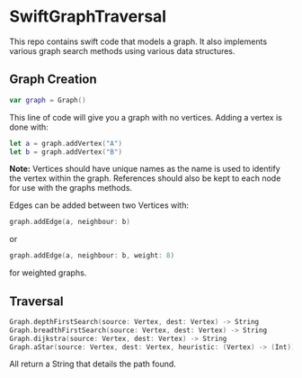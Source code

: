 # SwiftGraphTraversal
This repo contains swift code that models a graph. It also implements various graph search methods using various data structures.

## Graph Creation

```swift
var graph = Graph()
```

This line of code will give you a graph with no vertices.
Adding a vertex is done with:

```swift
let a = graph.addVertex("A")
let b = graph.addVertex("B")
```

__Note:__ Vertices should have unique names as the name is used to identify the vertex within the graph. References should also be kept to each node for use with the graphs methods.

Edges can be added between two Vertices with:

```swift
graph.addEdge(a, neighbour: b)
```

or

```swift
graph.addEdge(a, neighbour: b, weight: 8)
```

for weighted graphs.

## Traversal

```swift
Graph.depthFirstSearch(source: Vertex, dest: Vertex) -> String
Graph.breadthFirstSearch(source: Vertex, dest: Vertex) -> String
Graph.dijkstra(source: Vertex, dest: Vertex) -> String
Graph.aStar(source: Vertex, dest: Vertex, heuristic: (Vertex) -> (Int)) -> String
```

All return a String that details the path found.
